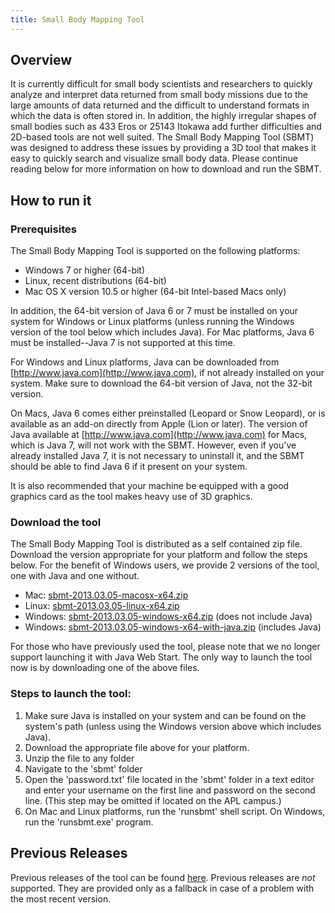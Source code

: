 ```yaml
---
title: Small Body Mapping Tool
---
```


## Overview

It is currently difficult for small body scientists and researchers to
quickly analyze and interpret data returned from small body missions
due to the large amounts of data returned and the difficult to
understand formats in which the data is often stored in. In addition,
the highly irregular shapes of small bodies such as 433 Eros or 25143
Itokawa add further difficulties and 2D-based tools are not well
suited. The Small Body Mapping Tool (SBMT) was designed to address
these issues by providing a 3D tool that makes it easy to quickly
search and visualize small body data. Please continue reading below
for more information on how to download and run the SBMT.

## How to run it

### Prerequisites

The Small Body Mapping Tool is supported on the following platforms:

-   Windows 7 or higher (64-bit)
-   Linux, recent distributions (64-bit)
-   Mac OS X version 10.5 or higher (64-bit Intel-based Macs only)

In addition, the 64-bit version of Java 6 or 7 must be installed on
your system for Windows or Linux platforms (unless running the Windows
version of the tool below which includes Java). For Mac platforms,
Java 6 must be installed--Java 7 is not supported at this time.

For Windows and Linux platforms, Java can be downloaded from
[http://www.java.com](http://www.java.com), if not already installed
on your system. Make sure to download the 64-bit version of Java, not
the 32-bit version.

On Macs, Java 6 comes either preinstalled (Leopard or Snow Leopard),
or is available as an add-on directly from Apple (Lion or later). The
version of Java available at
[http://www.java.com](http://www.java.com) for Macs, which is Java 7,
will not work with the SBMT. However, even if you've already installed
Java 7, it is not necessary to uninstall it, and the SBMT should be
able to find Java 6 if it present on your system.

It is also recommended that your machine be equipped with a good
graphics card as the tool makes heavy use of 3D graphics.

### Download the tool

The Small Body Mapping Tool is distributed as a self contained zip
file. Download the version appropriate for your platform and follow
the steps below. For the benefit of Windows users, we provide 2
versions of the tool, one with Java and one without.

   -  Mac: [sbmt-2013.03.05-macosx-x64.zip](releases/sbmt-2013.03.05-macosx-x64.zip)
   -  Linux: [sbmt-2013.03.05-linux-x64.zip](releases/sbmt-2013.03.05-linux-x64.zip)
   -  Windows: [sbmt-2013.03.05-windows-x64.zip](releases/sbmt-2013.03.05-windows-x64.zip) (does not include Java)
   -  Windows: [sbmt-2013.03.05-windows-x64-with-java.zip](releases/sbmt-2013.03.05-windows-x64-with-java.zip) (includes Java)

For those who have previously used the tool, please note that we no
longer support launching it with Java Web Start. The only way to launch
the tool now is by downloading one of the above files.

### Steps to launch the tool:

1. Make sure Java is installed on your system and can be found on the system's path (unless using the Windows version above which includes Java).
2. Download the appropriate file above for your platform.
3. Unzip the file to any folder
4. Navigate to the 'sbmt' folder
5. Open the 'password.txt' file located in the 'sbmt' folder in a text
   editor and enter your username on the first line and password on the
   second line. (This step may be omitted if located on the APL
   campus.)
6. On Mac and Linux platforms, run the 'runsbmt' shell script. On Windows, run the 'runsbmt.exe' program.

## Previous Releases

Previous releases of the tool can be found [here](releases). Previous
releases are *not* supported. They are provided only as a fallback in
case of a problem with the most recent version.
